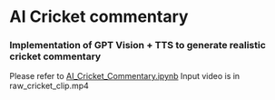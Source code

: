 # AI Cricket commentary
### Implementation of GPT Vision + TTS to generate realistic cricket commentary

Please refer to [AI_Cricket_Commentary.ipynb](AI_Cricket_Commentary.ipynb)
Input video is in raw_cricket_clip.mp4

